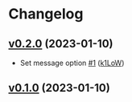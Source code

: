 # Changelog

## [v0.2.0](https://github.com/k1LoW/slkm/compare/v0.1.0...v0.2.0) (2023-01-10)

* Set message option [#1](https://github.com/k1LoW/slkm/pull/1) ([k1LoW](https://github.com/k1LoW))

## [v0.1.0](https://github.com/k1LoW/slkm/compare/e26ee91d543b...v0.1.0) (2023-01-10)

